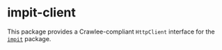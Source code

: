 # impit-client

This package provides a Crawlee-compliant `HttpClient` interface for the [`impit`](https://www.npmjs.com/package/impit) package.
